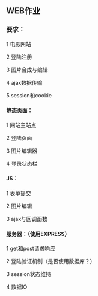 ## WEB作业

### 要求：

1 电影网站

2 登陆注册

3 图片合成与编辑

4 ajax数据传输

5 session和cookie



#### 静态页面：

1 网站主站点

2 登陆页面

3 图片编辑器

4 登录状态栏



#### JS：

1 表单提交

2 图片编辑

3 ajax与回调函数



#### 服务器：（使用EXPRESS）

1 get和post请求响应

2 登陆验证机制（是否使用数据库？）

3 session状态维持

4 数据IO
